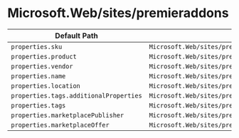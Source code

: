 # Microsoft.Web/sites/premieraddons

| Default Path | Alias |
|---|---|
| `properties.sku` | `Microsoft.Web/sites/premieraddons/sku` |
| `properties.product` | `Microsoft.Web/sites/premieraddons/product` |
| `properties.vendor` | `Microsoft.Web/sites/premieraddons/vendor` |
| `properties.name` | `Microsoft.Web/sites/premieraddons/name` |
| `properties.location` | `Microsoft.Web/sites/premieraddons/location` |
| `properties.tags.additionalProperties` | `Microsoft.Web/sites/premieraddons/tags.additionalProperties` |
| `properties.tags` | `Microsoft.Web/sites/premieraddons/tags` |
| `properties.marketplacePublisher` | `Microsoft.Web/sites/premieraddons/marketplacePublisher` |
| `properties.marketplaceOffer` | `Microsoft.Web/sites/premieraddons/marketplaceOffer` |

